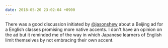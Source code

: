 ```yaml
---
date: 2018-05-20 23:02:04 +0900
---
```

There was a good discussion initiated by [@jasonshew](https://micro.blog/jasonshew) about a Beijing ad for a English classes promising more native accents. I don't have an opinion on the ad but it reminded me of the way in which Japanese learners of English limit themselves by not embracing their own accent.
